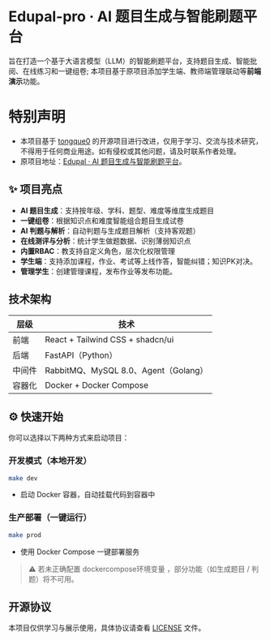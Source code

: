 # Edupal-pro · AI 题目生成与智能刷题平台

旨在打造一个基于大语言模型（LLM）的智能刷题平台，支持题目生成、智能批阅、在线练习和一键组卷; 
本项目基于原项目添加学生端、教师端管理联动等**前端演示**功能。

# 特别声明

- 本项目基于 [tongque0](https://github.com/tongque0) 的开源项目进行改进，仅用于学习、交流与技术研究，不得用于任何商业用途。如有侵权或其他问题，请及时联系作者处理。
- 原项目地址：[Edupal · AI 题目生成与智能刷题平台](https://github.com/tongque0/edupal-pro)。

## ✨ 项目亮点

-  **AI 题目生成**：支持按年级、学科、题型、难度等维度生成题目
-  **一键组卷**：根据知识点和难度智能组合题目生成试卷
-  **AI 判题与解析**：自动判题与生成题目解析（支持客观题）
-  **在线测评与分析**：统计学生做题数据、识别薄弱知识点
-  **内置RBAC**：教支持自定义角色，层次化权限管理
-  **学生端**：支持添加课程，作业、考试等上线作答，智能纠错；知识PK对决。
-  **管理学生**：创建管理课程，发布作业等发布功能。

## 技术架构

| 层级 | 技术 |
|------|------|
| 前端 | React + Tailwind CSS + shadcn/ui |
| 后端 | FastAPI（Python） |
| 中间件 | RabbitMQ、MySQL 8.0、Agent（Golang） |
| 容器化 | Docker + Docker Compose |

## ⚙️ 快速开始

你可以选择以下两种方式来启动项目：

### 开发模式（本地开发）

```bash
make dev
```

- 启动 Docker 容器，自动挂载代码到容器中


### 生产部署（一键运行）

```bash
make prod
```

- 使用 Docker Compose 一键部署服务

> ⚠ 若未正确配置 dockercompose环境变量 ，部分功能（如生成题目 / 判题）将不可用。

## 开源协议

本项目仅供学习与展示使用，具体协议请查看 [LICENSE](./LICENSE) 文件。
